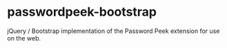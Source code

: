 # passwordpeek-bootstrap
jQuery / Bootstrap implementation of the Password Peek extension for use on the web.
